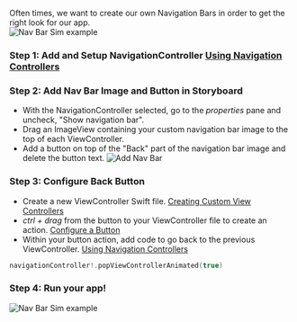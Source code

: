Often times, we want to create our own Navigation Bars in order to get the right look for our app.  
![Nav Bar Sim example](http://i.imgur.com/GlK7TXy.gif)

### Step 1: Add and Setup NavigationController [Using Navigation Controllers](http://guides.codepath.com/ios/Using-Navigation-Controllers)

### Step 2: Add Nav Bar Image and Button in Storyboard

- With the NavigationController selected, go to the *properties* pane and uncheck, "Show navigation bar".
- Drag an ImageView containing your custom navigation bar image to the top of each ViewController.
- Add a button on top of the "Back" part of the navigation bar image and delete the button text.
![Add Nav Bar](http://i.imgur.com/dUYB6yZ.gif)

### Step 3: Configure Back Button  

- Create a new ViewController Swift file. [Creating Custom View Controllers](http://guides.codepath.com/ios/Creating-Custom-View-Controllers)
- *ctrl + drag* from the button to your ViewController file to create an action. [Configure a Button](https://github.com/codepath/ios_guides/wiki/Configure-a-Button)
- Within your button action, add code to go back to the previous ViewController. [Using Navigation Controllers](http://guides.codepath.com/ios/Using-Navigation-Controllers)

```Swift
navigationController!.popViewControllerAnimated(true)
```

### Step 4: Run your app!  
![Nav Bar Sim example](http://i.imgur.com/XQ7duiZ.gif)  


